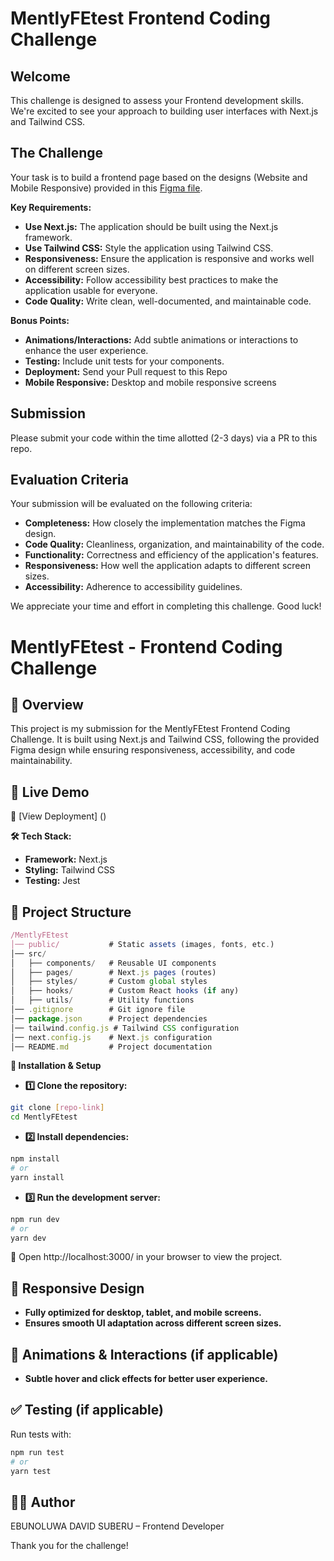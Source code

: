 # MentlyFEtest Frontend Coding Challenge

## Welcome

This challenge is designed to assess your Frontend development skills. We're excited to see your approach to building user interfaces with Next.js and Tailwind CSS.

## The Challenge

Your task is to build a frontend page based on the designs (Website and Mobile Responsive) provided in this [Figma file](https://www.figma.com/design/TJoaUZPIgzakOHleCtJeNb/Mently-Frontend-Test?node-id=0-1&node-type=canvas&t=B30FPyMAYW7jtBcX-0).

**Key Requirements:**
* **Use Next.js:**  The application should be built using the Next.js framework.
* **Use Tailwind CSS:** Style the application using Tailwind CSS.
* **Responsiveness:** Ensure the application is responsive and works well on different screen sizes.
* **Accessibility:**  Follow accessibility best practices to make the application usable for everyone.
* **Code Quality:**  Write clean, well-documented, and maintainable code.

**Bonus Points:**

* **Animations/Interactions:** Add subtle animations or interactions to enhance the user experience.
* **Testing:** Include unit tests for your components.
* **Deployment:** Send your Pull request to this Repo
* **Mobile Responsive:** Desktop and mobile responsive screens

## Submission

Please submit your code within the time allotted (2-3 days) via a PR to this repo.

## Evaluation Criteria

Your submission will be evaluated on the following criteria:

* **Completeness:**  How closely the implementation matches the Figma design.
* **Code Quality:**  Cleanliness, organization, and maintainability of the code.
* **Functionality:**  Correctness and efficiency of the application's features.
* **Responsiveness:**  How well the application adapts to different screen sizes.
* **Accessibility:**  Adherence to accessibility guidelines.

We appreciate your time and effort in completing this challenge. Good luck!


# MentlyFEtest - Frontend Coding Challenge

##  🚀 Overview

This project is my submission for the MentlyFEtest Frontend Coding Challenge. It is built using Next.js and Tailwind CSS, following the provided Figma design while ensuring responsiveness, accessibility, and code maintainability.

## 📌 Live Demo

🔗 [View Deployment] ()

**🛠 Tech Stack:**
* **Framework:** Next.js
* **Styling:** Tailwind CSS
* **Testing:** Jest

## 📂 Project Structure

```javascript
/MentlyFEtest
│── public/           # Static assets (images, fonts, etc.)
│── src/
│   ├── components/   # Reusable UI components
│   ├── pages/        # Next.js pages (routes)
│   ├── styles/       # Custom global styles
│   ├── hooks/        # Custom React hooks (if any)
│   ├── utils/        # Utility functions
│── .gitignore        # Git ignore file
│── package.json      # Project dependencies
│── tailwind.config.js # Tailwind CSS configuration
│── next.config.js    # Next.js configuration
│── README.md         # Project documentation
```

**🔧 Installation & Setup**

* **1️⃣ Clone the repository:**
```bash
git clone [repo-link]
cd MentlyFEtest
```

* **2️⃣ Install dependencies:**
```bash
npm install
# or
yarn install
```

* **3️⃣ Run the development server:**
```bash
npm run dev
# or
yarn dev
```
🔗 Open http://localhost:3000/ in your browser to view the project.

## 📱 Responsive Design

* **Fully optimized for desktop, tablet, and mobile screens.**
* **Ensures smooth UI adaptation across different screen sizes.**

## 🎨 Animations & Interactions (if applicable)

* **Subtle hover and click effects for better user experience.**

## ✅ Testing (if applicable)

Run tests with:
```bash
npm run test
# or
yarn test
```

## 👨‍💻 Author

EBUNOLUWA DAVID SUBERU  – Frontend Developer

Thank you for the challenge!